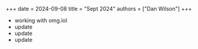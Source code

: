+++
date = 2024-09-08
title = "Sept 2024"
authors = ["Dan Wilson"]
+++

* working with omg.lol
* update
* update
* update


